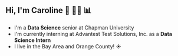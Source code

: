 ## Hi, I'm Caroline 👋 👩‍💻 📊 

- I'm a **Data Science** senior at Chapman University
- I'm currently interning at Advantest Test Solutions, Inc. as a **Data Science Intern**
- I live in the Bay Area and Orange County! ☀️


<!--
<div id="badges">
  <a href="[LinkedIn](https://www.linkedin.com/in/carolinerobinsonn/)">
    <img src="https://img.shields.io/badge/LinkedIn-blue?style=for-the-badge&logo=linkedin&logoColor=white" alt="LinkedIn"/>
  </a>
  &nbsp;
  <a href="[Email](robinson.cb1@gmail.com)">
    <img src="https://img.shields.io/badge/Email-robinson.cb1@gmail.com-blue" alt="Email">
  </a>
</div>
-->
<!--
**cbellerob/cbellerob** is a ✨ _special_ ✨ repository because its `README.md` (this file) appears on your GitHub profile.

Here are some ideas to get you started:

- 🔭 I’m currently working on ...
- 🌱 I’m currently learning ...
- 👯 I’m looking to collaborate on ...
- 🤔 I’m looking for help with ...
- 💬 Ask me about ...
- 📫 How to reach me: ...
- 😄 Pronouns: ...
- ⚡ Fun fact: ...
-->
